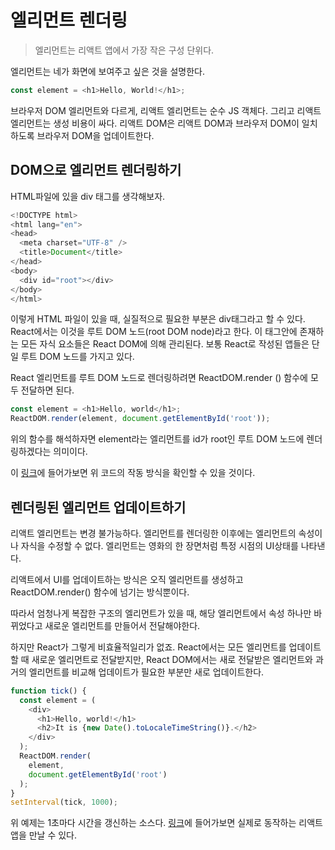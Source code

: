 # 엘리먼트 렌더링

> 엘리먼트는 리액트 앱에서 가장 작은 구성 단위다.

엘리먼트는 네가 화면에 보여주고 싶은 것을 설명한다.

```js
const element = <h1>Hello, World!</h1>;
```

브라우저 DOM 엘리먼트와 다르게, 리액트 엘리먼트는 순수 JS 객체다. 그리고 리액트 엘리먼트는 생성 비용이 싸다. 리액트 DOM은 리액트 DOM과 브라우저 DOM이 일치하도록 브라우저 DOM을 업데이트한다.

## DOM으로 엘리먼트 렌더링하기

HTML파일에 있을 div 태그를 생각해보자.

```js
<!DOCTYPE html>
<html lang="en">
<head>
  <meta charset="UTF-8" />
  <title>Document</title>
</head>
<body>
  <div id="root"></div>
</body>
</html>
```

이렇게 HTML 파일이 있을 때, 실질적으로 필요한 부분은 div태그라고 할 수 있다. React에서는 이것을 루트 DOM 노드(root DOM node)라고 한다. 이 태그안에 존재하는 모든 자식 요소들은 React DOM에 의해 관리된다. 보통 React로 작성된 앱들은 단일 루트 DOM 노드를 가지고 있다.

React 엘리먼트를 루트 DOM 노드로 렌더링하려면 ReactDOM.render () 함수에 모두 전달하면 된다.

```js
const element = <h1>Hello, world</h1>;
ReactDOM.render(element, document.getElementById('root'));
```

위의 함수를 해석하자면 element라는 엘리먼트를 id가 root인 루트 DOM 노드에 렌더링하겠다는 의미이다.

이 [링크](https://codepen.io/anon/pen/rryKoL)에 들어가보면 위 코드의 작동 방식을 확인할 수 있을 것이다.

## 렌더링된 엘리먼트 업데이트하기

리액트 엘리먼트는 변경 불가능하다. 엘리먼트를 렌더링한 이후에는 엘리먼트의 속성이나 자식을 수정할 수 없다. 엘리먼트는 영화의 한 장면처럼 특정 시점의 UI상태를 나타낸다.

리액트에서 UI를 업데이트하는 방식은 오직 엘리먼트를 생성하고 ReactDOM.render() 함수에 넘기는 방식뿐이다.

따라서 엄청나게 복잡한 구조의 엘리먼트가 있을 때, 해당 엘리먼트에서 속성 하나만 바뀌었다고 새로운 엘리먼트를 만들어서 전달해야한다.

하지만 React가 그렇게 비효율적일리가 없죠. React에서는 모든 엘리먼트를 업데이트할 때 새로운 엘리먼트로 전달받지만, React DOM에서는 새로 전달받은 엘리먼트와 과거의 엘리먼트를 비교해 업데이트가 필요한 부분만 새로 업데이트한다.

```js
function tick() {
  const element = (
    <div>
      <h1>Hello, world!</h1>
      <h2>It is {new Date().toLocaleTimeString()}.</h2>
    </div>
  );
  ReactDOM.render(
    element,
    document.getElementById('root')
  );
}
setInterval(tick, 1000);
```

위 예제는 1초마다 시간을 갱신하는 소스다. [링크](https://codepen.io/pen?&editors=0010)에 들어가보면 실제로 동작하는 리액트 앱을 만날 수 있다.